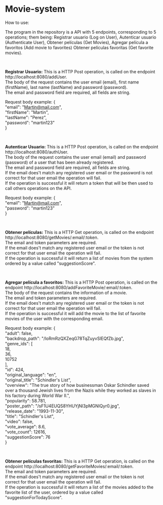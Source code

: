 # Movie-system

How to use:

The program in the repository is a API with 5 endpoints, corresponding to 5 operations; them being: 
Registrar usuario (Log on User), Autenticar usuario (Authenticate User), Obtener películas (Get Movies), Agregar película a favoritos (Add movie to favorites)
Obtener películas favoritas (Get favorite movies).
  
<br/>
  
**Registrar Usuario:**
  This is a HTTP Post operation, is called on the endpoint http://localhost:8080/addUser.  
  The body of the request contains the user email (email), first name (firstName), last name (lastName) and password (password).  
  The email and password field are required, all fields are string.  
    
  Request body example:  {  
                          "email": "Martin@mail.com",  
                          "firstName": "Martin",  
                          "lastName": "Perez",  
                          "password": "martin123"  
                         }  
                   
<br/>
      
**Autenticar Usuario:**
  This is a HTTP Post operation, is called on the endpoint http://localhost:8080/authUser.  
  The body of the request contains the user email (email)  and password (password) of a user that has been already registered.  
  The email and password field are required, all fields are string.  
  If the email does't match any registered user email or the password is not correct for that user email the operation will fail.  
  If the operation is successful it will return a token that will be then used to call others operations on the API.  
    
  Request body example:  {  
                          "email": "Martin@mail.com",  
                          "password": "martin123"  
                         }  
  
 <br/>
  
**Obtener películas:** 
  This is a HTTP Get operation, is called on the endpoint http://localhost:8080/getMovies/:email/:token.  
  The email and token parameters are required.  
  If the email does't match any registered user email or the token is not correct for that user email the operation will fail.  
  If the operation is successful it will return a list of movies from the system ordered by a value called "suggestionScore".  
    
 <br/>
  
**Agregar película a favoritos:**
  This is a HTTP Post operation, is called on the endpoint http://localhost:8080/addFavoriteMovie/:email/:token.  
  The body of the request contains the information of a movie.  
  The email and token parameters are required.  
  If the email does't match any registered user email or the token is not correct for that user email the operation will fail.  
  If the operation is successful it will add the movie to the list of favorite movies of the user with the corresponding email.  
    
  Request body example:  {  
                          "adult": false,    
                          "backdrop_path": "/loRmRzQXZeqG78TqZuyvSlEQfZb.jpg",  
                          "genre_ids": [  
                              18,  
                              36,  
                              10752  
                          ],  
                          "id": 424,  
                          "original_language": "en",  
                          "original_title": "Schindler's List",  
                          "overview": "The true story of how businessman Oskar Schindler saved over a thousand Jewish lives from the Nazis while they worked as slaves                                        in his factory during World War II.",  
                          "popularity": 58.781,  
                          "poster_path": "/sF1U4EUQS8YHUYjNl3pMGNIQyr0.jpg",  
                          "release_date": "1993-11-30",  
                          "title": "Schindler's List",  
                          "video": false,  
                          "vote_average": 8.6,  
                          "vote_count": 12616,  
                          "suggestionScore": 76  
                        }  
  
<br/>
   
**Obtener películas favoritas:**
  This is a HTTP Get operation, is called on the endpoint http://localhost:8080/getFavoriteMovies/:email/:token.  
  The email and token parameters are required.  
  If the email does't match any registered user email or the token is not correct for that user email the operation will fail.  
  If the operation is successful it will return a list of the movies added to the favorite list of the user, ordered by a value called "suggestionForTodayScore".  
